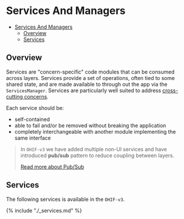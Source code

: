 # Services And Managers

- [Services And Managers](#services-and-managers)
  - [Overview](#overview)
  - [Services](#services)

## Overview
Services are "concern-specific" code modules that can be consumed across layers. Services provide
a set of operations, often tied to some shared state, and are made available to
through out the app via the `ServicesManager`. Services are particularly well suited to
address [cross-cutting concerns][cross-cutting-concerns].

Each service should be:

- self-contained
- able to fail and/or be removed without breaking the application
- completely interchangeable with another module implementing the same interface


> In `OHIF-v3` we have added multiple non-UI services and have introduced **pub/sub** pattern to reduce coupling between layers.
>
> [Read more about Pub/Sub](./pubsub.md)


## Services
The following services is available in the `OHIF-v3`.

{% include "./_services.md" %}


<!--
  LINKS
  -->

<!-- prettier-ignore-start -->

[core-services]: https://github.com/OHIF/Viewers/tree/master/platform/core/src/services
[services-manager]: https://github.com/OHIF/Viewers/blob/master/platform/core/src/services/ServicesManager.js
[cross-cutting-concerns]: https://en.wikipedia.org/wiki/Cross-cutting_concern
<!-- prettier-ignore-end -->
